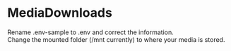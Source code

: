 # MediaDownloads
Rename .env-sample to .env and correct the information.  
Change the mounted folder (/mnt currently) to where your media is stored.  

